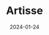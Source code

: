 ---  
layout: startup_page  
title: "Artisse"  
id: "artisse.ai"  
permalink: "/artisseartisse.ai01242024/"  
website: "https://artisse.ai/"  
funding_round: "Seed"  
funding_amount: "$6.7M"  
investors: "The London Fund"  
about: "Artisse is an AI photo creation app that generates realistic photos of users based on uploaded selfies and prompts. It differentiates itself through its focus on photorealism, using a proprietary model and best practices to create images suitable for professional use. The app has gained significant traction, boasting over 200,000 downloads and reaching an estimated 43 million people on social media."  
markets: "AI, Photography, Consumer Apps"  
hq: "Sheung Wan, Hong Kong Island, Hong Kong"  
founded_year: "2023"  
linkedin: "https://www.linkedin.com/company/artisseai"  
twitter: "https://twitter.com/artisseai"  
instagram: ""  
facebook: "https://www.facebook.com/artisseai"  
crunchbase: "https://www.crunchbase.com/organization/artisse-ai"  
pitchbook: "https://pitchbook.com/profiles/company/540737-92"  

date_display: "24-Jan-2024"  
date: "2024-01-24"

# SEO Optimization  
meta_title: "Artisse - Seed Funding ($6.7M)"  
meta_description: "Artisse, Artisse is an AI photo creation app that generates realistic photos of users based on uploaded selfies and prompts. It differentiates itself through i..."  
meta_keywords: "Artisse, AI, Photography, Consumer Apps, Seed funding"  
canonical_url: "https://startup.projectstartups.com/artisseartisse.ai01242024/"  
---